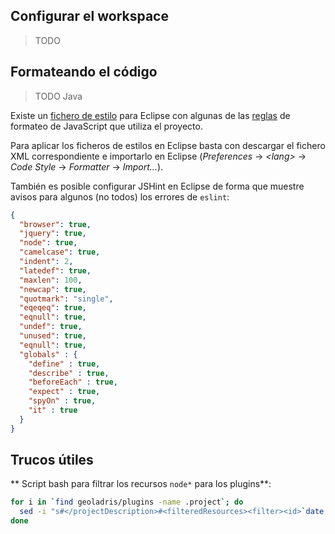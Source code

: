 ## Configurar el workspace

> TODO

## Formateando el código

> TODO Java

Existe un [fichero de estilo](geoladris-style-js.xml) para Eclipse con algunas de las [reglas](contribute.md#formateo-del-codigo) de formateo de JavaScript  que utiliza el proyecto.

Para aplicar los ficheros de estilos en Eclipse basta con descargar el fichero XML correspondiente e importarlo en Eclipse (_Preferences_ -> _&lt;lang&gt;_ -> _Code Style_ -> _Formatter_ -> _Import..._).

También es posible configurar JSHint en Eclipse de forma que muestre avisos para algunos (no todos) los errores de `eslint`:

```json
{
  "browser": true,
  "jquery": true,
  "node": true,
  "camelcase": true,
  "indent": 2,
  "latedef": true,
  "maxlen": 100,
  "newcap": true,
  "quotmark": "single",
  "eqeqeq": true,
  "eqnull": true,
  "undef": true,
  "unused": true,
  "eqnull": true,
  "globals" : {
    "define" : true,
    "describe" : true,
    "beforeEach" : true,
    "expect" : true,
    "spyOn" : true,
    "it" : true
  }
}
```

## Trucos útiles


** Script bash para filtrar los recursos `node*` para los plugins**:

```bash
for i in `find geoladris/plugins -name .project`; do
  sed -i "s#</projectDescription>#<filteredResources><filter><id>`date +%s0000`</id><name></name><type>10</type><matcher><id>org.eclipse.ui.ide.multiFilter</id><arguments>1.0-name-matches-false-false-node*</arguments></matcher></filter></filteredResources></projectDescription>#g" $i;
done
```
